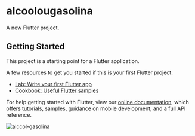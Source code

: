 # alcoolougasolina

A new Flutter project.

## Getting Started

This project is a starting point for a Flutter application.

A few resources to get you started if this is your first Flutter project:
- [Lab: Write your first Flutter app](https://flutter.dev/docs/get-started/codelab)
- [Cookbook: Useful Flutter samples](https://flutter.dev/docs/cookbook)

For help getting started with Flutter, view our
[online documentation](https://flutter.dev/docs), which offers tutorials,
samples, guidance on mobile development, and a full API reference.


![alccol-gasolina](https://user-images.githubusercontent.com/53823948/80312703-0cb55300-87bd-11ea-98fd-f08289932900.gif)
